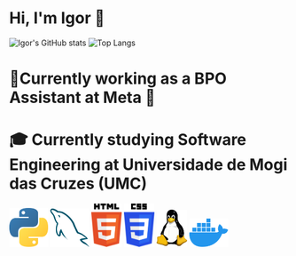 <h1 align="left">Hi, I'm Igor 👋</h1>

![Igor's GitHub stats](https://github-readme-stats.vercel.app/api?username=igorltsyk&show_icons=true&theme=transparent) ![Top Langs](https://github-readme-stats.vercel.app/api/top-langs/?username=igorltsyk&theme=transparent)
<h1 align="left">💼Currently working as a BPO Assistant at Meta  🏢 </h1>
<h1 align="left">🎓 Currently studying Software Engineering at Universidade de Mogi das Cruzes (UMC) </h1>

<p align="left">
  <img src="assets/icons/python-logo.svg" alt="Python Logo" width="70"/>
  <img src="assets/icons/mysql-logo.svg" alt=" MySQL Logo" width="70"/>
  <img src="assets/icons/html5-logo.svg" alt="Html Logo" width="55"/>
  <img src="assets/icons/css3-logo.svg" alt="CSS Logo" width="55"/>
  <img src="assets/icons/linux-logo.svg" alt="Linux Logo" width="55"/>
  <img src="assets/icons/docker-logo.svg" alt=" Docker Logo" width="70"/>
</p>
